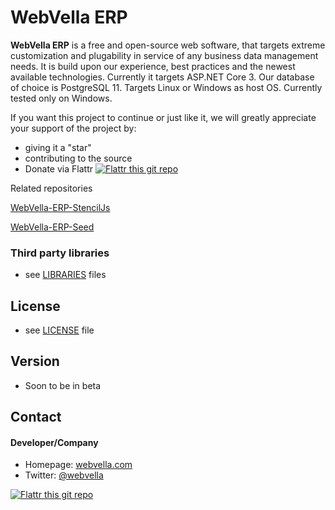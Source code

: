 WebVella ERP 
======
**WebVella ERP** is a free and open-source web software, that targets extreme customization and plugability in service of any business data management needs. It is build upon our experience, best practices and the newest available technologies. Currently it targets ASP.NET Core 3. Our database of choice is PostgreSQL 11. Targets Linux or Windows as host OS. Currently tested only on Windows.

If you want this project to continue or just like it, we will greatly appreciate your support of the project by: 
* giving it a "star" 
* contributing to the source
* Donate via Flattr [![Flattr this git repo](http://api.flattr.com/button/flattr-badge-large.png)](https://flattr.com/submit/auto?user_id=webvella&url=https://github.com/WebVella/WebVella-ERP&title=WebVella-ERP&language=&tags=github&category=software) 

Related repositories

[WebVella-ERP-StencilJs](https://github.com/WebVella/WebVella-ERP-StencilJs)

[WebVella-ERP-Seed](https://github.com/WebVella/WebVella-ERP-Seed)

### Third party libraries
* see [LIBRARIES](https://github.com/WebVella/WebVella-ERP/blob/master/LIBRARIES.md) files

## License 
* see [LICENSE](https://github.com/WebVella/WebVella-ERP/blob/master/LICENSE.txt) file

## Version 
* Soon to be in beta

## Contact
#### Developer/Company
* Homepage: [webvella.com](http://webvella.com)
* Twitter: [@webvella](https://twitter.com/webvella "webvella on twitter")


[![Flattr this git repo](http://api.flattr.com/button/flattr-badge-large.png)](https://flattr.com/submit/auto?user_id=webvella&url=https://github.com/WebVella/WebVella-ERP&title=WebVella-ERP&language=&tags=github&category=software) 

